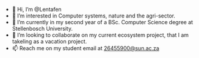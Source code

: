 - 👋 Hi, I’m @Lentafen
- 👀 I’m interested in Computer systems, nature and the agri-sector.
- 🌱 I’m currently in my second year of a BSc. Computer Science degree at Stellenbosch University.
- 💞️ I’m looking to collaborate on my current ecosystem project, that I am takeling as a vacation project.
- 📫 Reach me on my student email at 26455900@sun.ac.za

<!---
Lentafen/Lentafen is a ✨ special ✨ repository because its `README.md` (this file) appears on your GitHub profile.
You can click the Preview link to take a look at your changes.
--->
